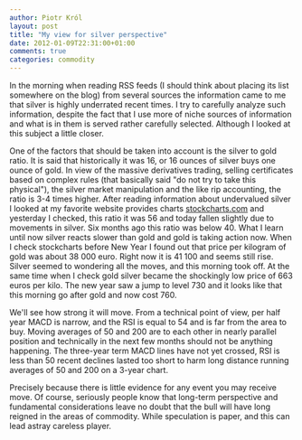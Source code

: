 ```yaml
---
author: Piotr Król
layout: post
title: "My view for silver perspective"
date: 2012-01-09T22:31:00+01:00
comments: true
categories: commodity
---
```


In the morning when reading RSS feeds (I should think about placing its list somewhere on the blog) from several sources the information came to me that silver is highly underrated recent times. I try to carefully analyze such information, despite the fact that I use more of niche sources of information and what is in them is served rather carefully selected. Although I looked at this subject a little closer.  
    
    
One of the factors that should be taken into account is the silver to gold ratio. It is said that historically it was 16, or 16 ounces of silver buys one ounce of gold. In view of the massive derivatives trading, selling certificates based on complex rules (that basically said "do not try to take this physical"), the silver market manipulation and the like rip accounting, the ratio is 3-4 times higher. After reading information about undervalued silver I looked at my favorite website provides charts [stockcharts.com](http://stockcharts.com/h-sc/ui) and yesterday I checked, this ratio it was 56 and today fallen slightly due to movements in silver. Six months ago this ratio was below 40. What I learn until now silver reacts slower than gold and gold is taking action now. When I check stockcharts before New Year I found out that price per kilogram of gold was about 38 000 euro. Right now it is 41 100 and seems still rise. Silver seemed to wondering all the moves, and this morning took off. At the same time when I check gold silver became the shockingly low price of 663 euros per kilo. The new year saw a jump to level 730 and it looks like that this morning go after gold and now cost 760.  
    
    
We'll see how strong it will move. From a technical point of view, per half year MACD is narrow, and the RSI is equal to 54 and is far from the area to buy. Moving averages of 50 and 200 are to each other in nearly parallel position and technically in the next few months should not be anything happening. The three-year term MACD lines have not yet crossed, RSI is less than 50 recent declines lasted too short to harm long distance running averages of 50 and 200 on a 3-year chart.  

    

Precisely because there is little evidence for any event you may receive move. Of course, seriously people know that long-term perspective and fundamental considerations leave no doubt that the bull will have long reigned in the areas of commodity. While speculation is paper, and this can lead astray careless player.
